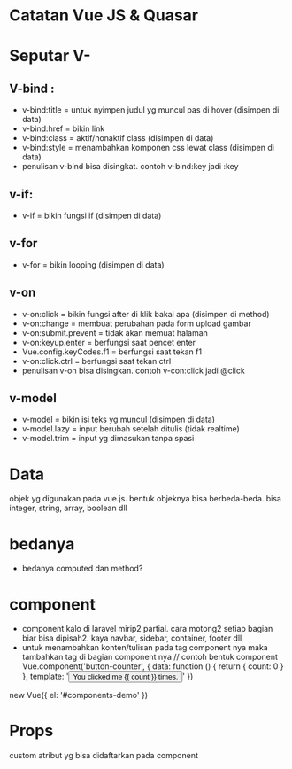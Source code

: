 # Catatan Vue JS & Quasar

# Seputar V-

## V-bind :

- v-bind:title = untuk nyimpen judul yg muncul pas di hover (disimpen di data)
- v-bind:href = bikin link
- v-bind:class = aktif/nonaktif class (disimpen di data)
- v-bind:style = menambahkan komponen css lewat class (disimpen di data)
- penulisan v-bind bisa disingkat. contoh v-bind:key jadi :key

## v-if:

- v-if = bikin fungsi if (disimpen di data)

## v-for

- v-for = bikin looping (disimpen di data)

## v-on

- v-on:click = bikin fungsi after di klik bakal apa (disimpen di method)
- v-on:change = membuat perubahan pada form upload gambar
- v-on:submit.prevent = tidak akan memuat halaman
- v-on:keyup.enter = berfungsi saat pencet enter
- Vue.config.keyCodes.f1 = berfungsi saat tekan f1
- v-on:click.ctrl = berfungsi saat tekan ctrl
- penulisan v-on bisa disingkan. contoh v-con:click jadi @click

## v-model

- v-model = bikin isi teks yg muncul (disimpen di data)
- v-model.lazy = input berubah setelah ditulis (tidak realtime)
- v-model.trim = input yg dimasukan tanpa spasi

# Data

objek yg digunakan pada vue.js. bentuk objeknya bisa berbeda-beda. bisa integer, string, array, boolean dll

# bedanya

- bedanya computed dan method?

# component

- component kalo di laravel mirip2 partial. cara motong2 setiap bagian biar bisa dipisah2. kaya navbar, sidebar, container, footer dll
- untuk menambahkan konten/tulisan pada tag component nya maka tambahkan tag <slot> di bagian component nya
  // contoh bentuk component
  Vue.component('button-counter', {
  data: function () {
  return {
  count: 0
  }
  },
  template: '<button v-on:click="count++">You clicked me {{ count }} times.</button>'
  })

<div id="components-demo">
  <button-counter></button-counter>
</div>

new Vue({ el: '#components-demo' })

# Props

custom atribut yg bisa didaftarkan pada component
